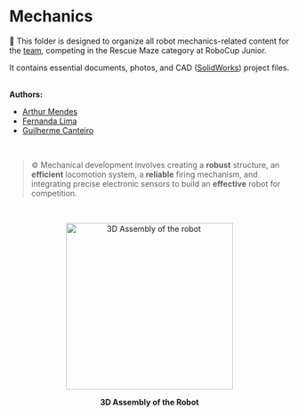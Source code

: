 # Mechanics
📜 This folder is designed to organize all robot mechanics-related content for the [team](https://github.com/franrobots), competing in the Rescue Maze category at RoboCup Junior. <br>

It contains essential documents, photos, and CAD ([SolidWorks](https://www.solidworks.com/)) project files. <br>
<br>

**Authors:**
* [Arthur Mendes](https://www.instagram.com/arthurmlopezzz/) <br>
* [Fernanda Lima](https://www.instagram.com/ferdilima_/) <br>
* [Guilherme Canteiro](https://www.instagram.com/guilhermebcanteiro/) <br>
<br>

> ⚙️ Mechanical development involves creating a **robust** structure, an **efficient** locomotion system, a **reliable** firing mechanism, and integrating precise electronic sensors to build an **effective** robot for competition.
<br>
<p align="center">
<img width="300" alt="3D Assembly of the robot" src="https://github.com/franrobots/RescueMaze_FranRobots_WorldWide/assets/145154175/77995199-1936-46a2-9ed7-af51d90d8f0c" /p>
<p align="center">  <strong> 3D Assembly of the Robot </strong> </p>
